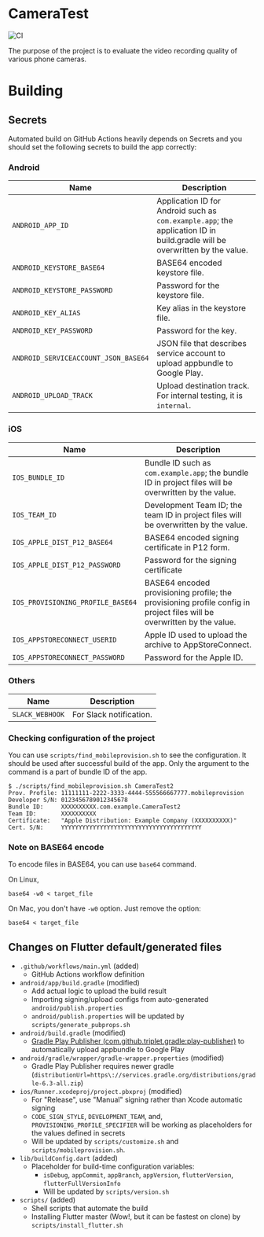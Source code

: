 # CameraTest

![CI](https://github.com/espresso3389/CameraTest/workflows/CI/badge.svg)

The purpose of the project is to evaluate the video recording quality of various phone cameras.

# Building

## Secrets

Automated build on GitHub Actions heavily depends on Secrets and you should set the following secrets to build the app correctly:

### Android

Name               | Description
-------------------|------------------------
`ANDROID_APP_ID`                    | Application ID for Android such as `com.example.app`; the application ID in build.gradle will be overwritten by the value.
`ANDROID_KEYSTORE_BASE64`           | BASE64 encoded keystore file.
`ANDROID_KEYSTORE_PASSWORD`         | Password for the keystore file.
`ANDROID_KEY_ALIAS`                 | Key alias in the keystore file.
`ANDROID_KEY_PASSWORD`              | Password for the key.
`ANDROID_SERVICEACCOUNT_JSON_BASE64`| JSON file that describes service account to upload appbundle to Google Play.
`ANDROID_UPLOAD_TRACK`              | Upload destination track. For internal testing, it is `internal`.

### iOS

Name               | Description
-------------------|------------------------
`IOS_BUNDLE_ID`                   | Bundle ID such as `com.example.app`; the bundle ID in project files will be overwritten by the value.
`IOS_TEAM_ID`                     | Development Team ID; the team ID in project files will be overwritten by the value.
`IOS_APPLE_DIST_P12_BASE64`       | BASE64 encoded signing certificate in P12 form.
`IOS_APPLE_DIST_P12_PASSWORD`     | Password for the signing certificate
`IOS_PROVISIONING_PROFILE_BASE64` | BASE64 encoded provisioning profile; the provisioning profile config in project files will be overwritten by the value.
`IOS_APPSTORECONNECT_USERID`      | Apple ID used to upload the archive to AppStoreConnect.
`IOS_APPSTORECONNECT_PASSWORD`    | Password for the Apple ID.

### Others

Name               | Description
-------------------|------------------------
`SLACK_WEBHOOK`    | For Slack notification.

### Checking configuration of the project

You can use `scripts/find_mobileprovision.sh` to see the configuration. It should be used after successful build of the app. Only the argument to the command is a part of bundle ID of the app.

```
$ ./scripts/find_mobileprovision.sh CameraTest2
Prov. Profile: 11111111-2222-3333-4444-555566667777.mobileprovision
Developer S/N: 0123456789012345678
Bundle ID:     XXXXXXXXXX.com.example.CameraTest2
Team ID:       XXXXXXXXXX
Certificate:   "Apple Distribution: Example Company (XXXXXXXXXX)"
Cert. S/N:     YYYYYYYYYYYYYYYYYYYYYYYYYYYYYYYYYYYYYYYY
```

### Note on BASE64 encode

To encode files in BASE64, you can use `base64` command.

On Linux,

```
base64 -w0 < target_file
```

On Mac, you don't have `-w0` option. Just remove the option:

```
base64 < target_file
```

## Changes on Flutter default/generated files

- `.github/workflows/main.yml` (added)
    - GitHub Actions workflow definition
- `android/app/build.gradle` (modified)
    - Add actual logic to upload the build result
    - Importing signing/upload configs from auto-generated `android/publish.properties`
    - `android/publish.properties` will be updated by `scripts/generate_pubprops.sh`
- `android/build.gradle` (modified)
    - [Gradle Play Publisher (com.github.triplet.gradle:play-publisher)](https://github.com/Triple-T/gradle-play-publisher) to automatically upload appbundle to Google Play
- `android/gradle/wrapper/gradle-wrapper.properties` (modified)
    - Gradle Play Publisher requires newer gradle (`distributionUrl=https\://services.gradle.org/distributions/gradle-6.3-all.zip`)
- `ios/Runner.xcodeproj/project.pbxproj` (modified)
    - For "Release", use "Manual" signing rather than Xcode automatic signing
    - `CODE_SIGN_STYLE`, `DEVELOPMENT_TEAM`, and, `PROVISIONING_PROFILE_SPECIFIER` will be working as placeholders for the values defined in secrets
    - Will be updated by `scripts/customize.sh` and `scripts/mobileprovision.sh`.
- `lib/buildConfig.dart` (added)
    - Placeholder for build-time configuration variables:
        - `isDebug`, `appCommit`, `appBranch`, `appVersion`, `flutterVersion`, `flutterFullVersionInfo`
        - Will be updated by `scripts/version.sh`
- `scripts/` (added)
    - Shell scripts that automate the build
    - Installing Flutter master (Wow!, but it can be fastest on clone) by `scripts/install_flutter.sh`
